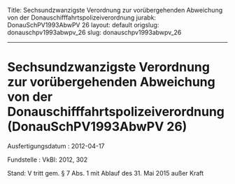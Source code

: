 Title: Sechsundzwanzigste Verordnung zur vorübergehenden Abweichung von der Donauschifffahrtspolizeiverordnung
jurabk: DonauSchPV1993AbwPV 26
layout: default
origslug: donauschpv1993abwpv_26
slug: donauschpv1993abwpv_26

---

# Sechsundzwanzigste Verordnung zur vorübergehenden Abweichung von der Donauschifffahrtspolizeiverordnung (DonauSchPV1993AbwPV 26)

Ausfertigungsdatum
:   2012-04-17

Fundstelle
:   VkBl: 2012, 302

Stand: V tritt gem. § 7 Abs. 1 mit Ablauf des 31. Mai 2015 außer Kraft
